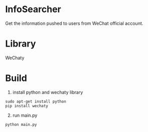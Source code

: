 # InfoSearcher
 Get the information pushed to users from WeChat official account.



# Library
WeChaty



# Build

1. install python and wechaty library

```shell
sudo apt-get install python
pip install wechaty
```

2. run main.py

```shell
python main.py
```

